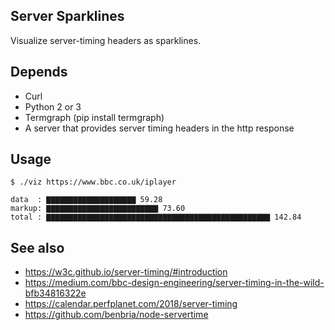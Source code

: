 ## Server Sparklines

Visualize server-timing headers as sparklines.


## Depends

 - Curl
 - Python 2 or 3
 - Termgraph (pip install termgraph)
 - A server that provides server timing headers in the http response


## Usage


```
$ ./viz https://www.bbc.co.uk/iplayer

data  : ▇▇▇▇▇▇▇▇▇▇▇▇▇▇▇▇▇▇▇▇ 59.28
markup: ▇▇▇▇▇▇▇▇▇▇▇▇▇▇▇▇▇▇▇▇▇▇▇▇▇ 73.60
total : ▇▇▇▇▇▇▇▇▇▇▇▇▇▇▇▇▇▇▇▇▇▇▇▇▇▇▇▇▇▇▇▇▇▇▇▇▇▇▇▇▇▇▇▇▇▇▇▇▇▇ 142.84
```

## See also

- https://w3c.github.io/server-timing/#introduction
- https://medium.com/bbc-design-engineering/server-timing-in-the-wild-bfb34816322e
- https://calendar.perfplanet.com/2018/server-timing
- https://github.com/benbria/node-servertime